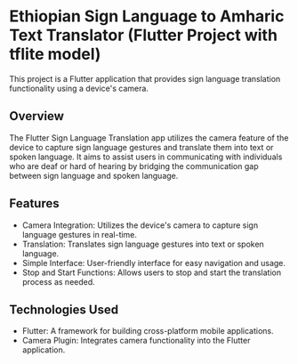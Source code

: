 # Ethiopian Sign Language to Amharic Text Translator (Flutter Project with tflite model)

This project is a Flutter application that provides sign language translation functionality using a device's camera.

## Overview

The Flutter Sign Language Translation app utilizes the camera feature of the device to capture sign language gestures and translate them into text or spoken language. It aims to assist users in communicating with individuals who are deaf or hard of hearing by bridging the communication gap between sign language and spoken language.

## Features

- Camera Integration: Utilizes the device's camera to capture sign language gestures in real-time.
- Translation: Translates sign language gestures into text or spoken language.
- Simple Interface: User-friendly interface for easy navigation and usage.
- Stop and Start Functions: Allows users to stop and start the translation process as needed.

## Technologies Used

- Flutter: A framework for building cross-platform mobile applications.
- Camera Plugin: Integrates camera functionality into the Flutter application.
